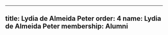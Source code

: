 ---
  title: Lydia de Almeida Peter
  order: 4
  name: Lydia de Almeida Peter
  membership: Alumni
  ---
  